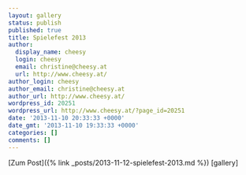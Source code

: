 ```yaml
---
layout: gallery
status: publish
published: true
title: Spielefest 2013
author:
  display_name: cheesy
  login: cheesy
  email: christine@cheesy.at
  url: http://www.cheesy.at/
author_login: cheesy
author_email: christine@cheesy.at
author_url: http://www.cheesy.at/
wordpress_id: 20251
wordpress_url: http://www.cheesy.at/?page_id=20251
date: '2013-11-10 20:33:33 +0000'
date_gmt: '2013-11-10 19:33:33 +0000'
categories: []
comments: []
---
```


[Zum Post]({% link _posts/2013-11-12-spielefest-2013.md %})
[gallery]
